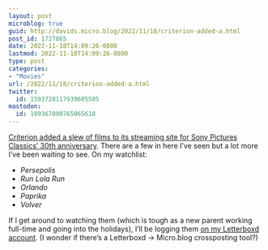 ```yaml
---
layout: post
microblog: true
guid: http://davids.micro.blog/2022/11/18/criterion-added-a.html
post_id: 1727865
date: 2022-11-18T14:09:26-0800
lastmod: 2022-11-18T14:09:26-0800
type: post
categories:
- "Movies"
url: /2022/11/18/criterion-added-a.html
twitter:
  id: 1593728117939605505
mastodon:
  id: 109367090765065618
---
```

[Criterion added a slew of films to its streaming site for Sony Pictures Classics’ 30th anniversary](https://www.criterionchannel.com/30-years-of-art-house-hits-a-tribute-to-sony-pictures-classics). There are a few in here I’ve seen but a lot more I’ve been waiting to see. On my watchlist:

- _Persepolis_
- _Run Lola Run_
- _Orlando_
- _Paprika_
- _Volver_

If I get around to watching them (which is tough as a new parent working full-time and going into the holidays), I’ll be logging them [on my Letterboxd account](https://letterboxd.com/theschlaepfer/). (I wonder if there’s a Letterboxd → Micro.blog crossposting tool?)

